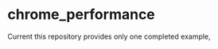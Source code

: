 chrome_performance
============================
Current this repository
provides only one completed example,
